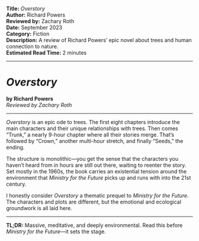**Title:** _Overstory_  
**Author:** Richard Powers  
**Reviewed by:** Zachary Roth  
**Date:** September 2023  
**Category:** Fiction  
**Description:** A review of Richard Powers’ epic novel about trees and human connection to nature.  
**Estimated Read Time:** 2 minutes

---

# _Overstory_

**by Richard Powers**  
_Reviewed by Zachary Roth_

---

_Overstory_ is an epic ode to trees. The first eight chapters introduce the main characters and their unique relationships with trees. Then comes “Trunk,” a nearly 9-hour chapter where all their stories merge. That’s followed by “Crown,” another multi-hour stretch, and finally “Seeds,” the ending.

The structure is monolithic—you get the sense that the characters you haven’t heard from in hours are still out there, waiting to reenter the story. Set mostly in the 1960s, the book carries an existential tension around the environment that _Ministry for the Future_ picks up and runs with into the 21st century.

I honestly consider _Overstory_ a thematic prequel to _Ministry for the Future_. The characters and plots are different, but the emotional and ecological groundwork is all laid here.

---

**TL;DR:** Massive, meditative, and deeply environmental. Read this before _Ministry for the Future_—it sets the stage.
